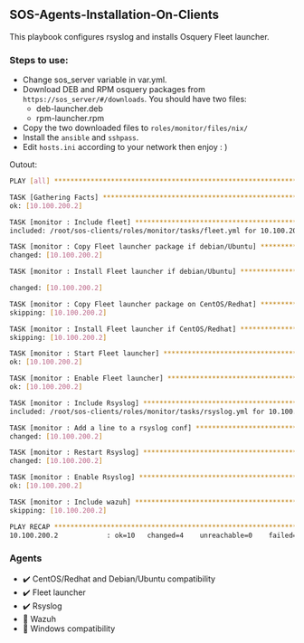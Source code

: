 ## SOS-Agents-Installation-On-Clients

This playbook configures rsyslog and installs Osquery Fleet launcher.

### Steps to use:

- Change sos_server variable in var.yml.
- Download DEB and RPM osquery packages from `https://sos_server/#/downloads`. You should have two files:
  - deb-launcher.deb
  - rpm-launcher.rpm
- Copy the two downloaded files to `roles/monitor/files/nix/`
- Install the `ansible` and `sshpass`.
- Edit `hosts.ini` according to your network then enjoy : )


Outout:
```sh
PLAY [all] *****************************************************************************************************************************************

TASK [Gathering Facts] *****************************************************************************************************************************
ok: [10.100.200.2]

TASK [monitor : Include fleet] *********************************************************************************************************************
included: /root/sos-clients/roles/monitor/tasks/fleet.yml for 10.100.200.2

TASK [monitor : Copy Fleet launcher package if debian/Ubuntu] **************************************************************************************
changed: [10.100.200.2]

TASK [monitor : Install Fleet launcher if debian/Ubuntu] *******************************************************************************************

changed: [10.100.200.2]

TASK [monitor : Copy Fleet launcher package on CentOS/Redhat] **************************************************************************************
skipping: [10.100.200.2]

TASK [monitor : Install Fleet launcher if CentOS/Redhat] *******************************************************************************************
skipping: [10.100.200.2]

TASK [monitor : Start Fleet launcher] **************************************************************************************************************
ok: [10.100.200.2]

TASK [monitor : Enable Fleet launcher] *************************************************************************************************************
ok: [10.100.200.2]

TASK [monitor : Include Rsyslog] *******************************************************************************************************************
included: /root/sos-clients/roles/monitor/tasks/rsyslog.yml for 10.100.200.2

TASK [monitor : Add a line to a rsyslog conf] ******************************************************************************************************
changed: [10.100.200.2]

TASK [monitor : Restart Rsyslog] *******************************************************************************************************************
changed: [10.100.200.2]

TASK [monitor : Enable Rsyslog] ********************************************************************************************************************
ok: [10.100.200.2]

TASK [monitor : Include wazuh] *********************************************************************************************************************
skipping: [10.100.200.2]

PLAY RECAP *****************************************************************************************************************************************
10.100.200.2            : ok=10   changed=4    unreachable=0    failed=0   


```

### Agents
- :heavy_check_mark: CentOS/Redhat and Debian/Ubuntu compatibility 
- :heavy_check_mark: Fleet launcher 
- :heavy_check_mark: Rsyslog 
- :black_square_button: Wazuh 
- :black_square_button: Windows compatibility

